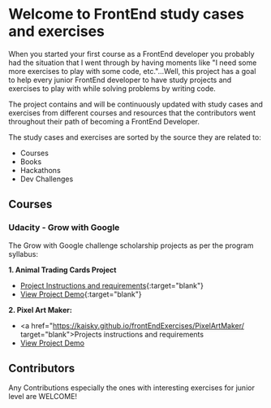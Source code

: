 
# Welcome to FrontEnd study cases and exercises

When you started your first course as a FrontEnd developer you probably had the situation that I went through by having moments like "I need some more exercises to play with some code, etc."...Well, this project has a goal to help every junior FrontEnd developer to have study projects and exercises to play with while solving problems by writing code.

The project contains and will be continuously updated with study cases and exercises from different courses and resources that the contributors went throughout their path of becoming a FrontEnd Developer.

The study cases and exercises are sorted by the source they are related to:

  - Courses
  - Books
  - Hackathons
  - Dev Challenges

## Courses

### Udacity - Grow with Google
The Grow with Google challenge scholarship projects as per the program syllabus:

**1. Animal Trading Cards Project**
 - [Project Instructions and requirements](https://kaisky.github.io/frontEndExercises/animalTradingCards/){:target="blank"}
 - [View Project Demo](https://kaisky.github.io/frontEndExercises/animalTradingCards/card.html){:target="blank"}

**2. Pixel Art Maker:**
  - <a href="https://kaisky.github.io/frontEndExercises/PixelArtMaker/ target="blank">Projects instructions and requirements</a>
  - <a href="https://kaisky.github.io/frontEndExercises/PixelArtMaker/" target ="blank">View Project Demo</a>

## Contributors

Any Contributions especially the ones with interesting exercises for junior level are WELCOME!  

